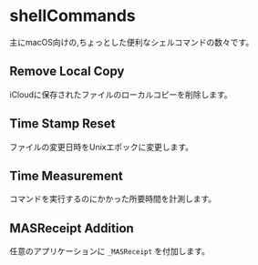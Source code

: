 # shellCommands
主にmacOS向けの,ちょっとした便利なシェルコマンドの数々です。

## Remove Local Copy
iCloudに保存されたファイルのローカルコピーを削除します。

## Time Stamp Reset
ファイルの変更日時をUnixエポックに変更します。

## Time Measurement
コマンドを実行するのにかかった所要時間を計測します。

## MASReceipt Addition
任意のアプリケーションに `_MASReceipt` を付加します。